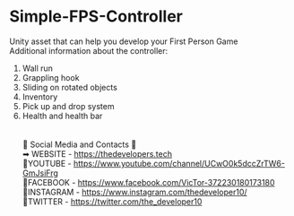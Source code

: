 # Simple-FPS-Controller
Unity asset that can help you develop your First Person Game<br>
Additional information about the controller:<br>
1. Wall run<br>
2. Grappling hook<br>
3. Sliding on rotated objects<br>
4. Inventory<br>
5. Pick up and drop system<br>
6. Health and health bar<br>
<br><br>
📲 Social Media and Contacts 📲<br>
➡ WEBSITE - https://thedevelopers.tech<br>
📌YOUTUBE - https://www.youtube.com/channel/UCwO0k5dccZrTW6-GmJsiFrg<br>
📘FACEBOOK - https://www.facebook.com/VicTor-372230180173180<br>
📒INSTAGRAM - https://www.instagram.com/thedeveloper10/<br>
💎TWITTER - https://twitter.com/the_developer10<br>
<br>
